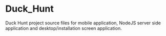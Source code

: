 Duck_Hunt
=========

Duck Hunt project source files for mobile application, NodeJS server side application and desktop/installation screen application.
